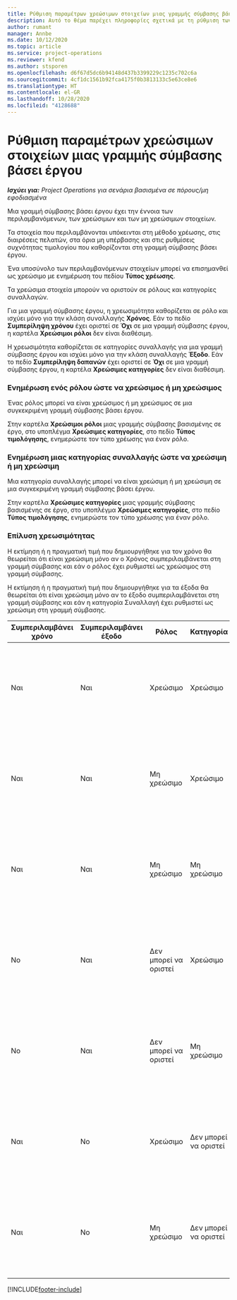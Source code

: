 ```yaml
---
title: Ρύθμιση παραμέτρων χρεώσιμων στοιχείων μιας γραμμής σύμβασης βάσει έργου
description: Αυτό το θέμα παρέχει πληροφορίες σχετικά με τη ρύθμιση των χρεώσιμων και μη χρεώσιμων στοιχείων σε γραμμές σύμβασης.
author: rumant
manager: Annbe
ms.date: 10/12/2020
ms.topic: article
ms.service: project-operations
ms.reviewer: kfend
ms.author: stsporen
ms.openlocfilehash: d6f67d5dc6b94148d437b3399229c1235c702c6a
ms.sourcegitcommit: 4cf1dc1561b92fca4175f0b3813133c5e63ce8e6
ms.translationtype: HT
ms.contentlocale: el-GR
ms.lasthandoff: 10/28/2020
ms.locfileid: "4128688"
---
```

# <a name="configure-chargeable-components-of-a-project-based-contract-line"></a>Ρύθμιση παραμέτρων χρεώσιμων στοιχείων μιας γραμμής σύμβασης βάσει έργου

_**Ισχύει για:** Project Operations για σενάρια βασισμένα σε πόρους/μη εφοδιασμένα_

Μια γραμμή σύμβασης βάσει έργου έχει την έννοια των περιλαμβανόμενων, των χρεώσιμων και των μη χρεώσιμων στοιχείων.

Τα στοιχεία που περιλαμβάνονται υπόκεινται στη μέθοδο χρέωσης, στις διαιρέσεις πελατών, στα όρια μη υπέρβασης και στις ρυθμίσεις συχνότητας τιμολογίου που καθορίζονται στη γραμμή σύμβασης βάσει έργου.

Ένα υποσύνολο των περιλαμβανόμενων στοιχείων μπορεί να επισημανθεί ως χρεώσιμο με ενημέρωση του πεδίου **Τύπος χρέωσης**.

Τα χρεώσιμα στοιχεία μπορούν να οριστούν σε ρόλους και κατηγορίες συναλλαγών.

Για μια γραμμή σύμβασης έργου, η χρεωσιμότητα καθορίζεται σε ρόλο και ισχύει μόνο για την κλάση συναλλαγής **Χρόνος**. Εάν το πεδίο **Συμπερίληψη χρόνου** έχει οριστεί σε **Όχι** σε μια γραμμή σύμβασης έργου, η καρτέλα **Χρεώσιμοι ρόλοι** δεν είναι διαθέσιμη.

Η χρεωσιμότητα καθορίζεται σε κατηγορίες συναλλαγής για μια γραμμή σύμβασης έργου και ισχύει μόνο για την κλάση συναλλαγής **Έξοδο**. Εάν το πεδίο **Συμπερίληψη δαπανών** έχει οριστεί σε **Όχι** σε μια γραμμή σύμβασης έργου, η καρτέλα **Χρεώσιμες κατηγορίες** δεν είναι διαθέσιμη.

### <a name="update-a-role-to-be-chargeable-or-non-chargeable"></a>Ενημέρωση ενός ρόλου ώστε να χρεώσιμος ή μη χρεώσιμος

Ένας ρόλος μπορεί να είναι χρεώσιμος ή μη χρεώσιμος σε μια συγκεκριμένη γραμμή σύμβασης βάσει έργου.

Στην καρτέλα **Χρεώσιμοι ρόλοι** μιας γραμμής σύμβασης βασισμένης σε έργο, στο υποπλέγμα **Χρεώσιμες κατηγορίες**, στο πεδίο **Τύπος τιμολόγησης**, ενημερώστε τον τύπο χρέωσης για έναν ρόλο.

### <a name="update-a-transaction-category-to-be-chargeable-or-non-chargeable"></a>Ενημέρωση μιας κατηγορίας συναλλαγής ώστε να χρεώσιμη ή μη χρεώσιμη

Μια κατηγορία συναλλαγής μπορεί να είναι χρεώσιμη ή μη χρεώσιμη σε μια συγκεκριμένη γραμμή σύμβασης βάσει έργου.

Στην καρτέλα **Χρεώσιμες κατηγορίες** μιας γραμμής σύμβασης βασισμένης σε έργο, στο υποπλέγμα **Χρεώσιμες κατηγορίες**, στο πεδίο **Τύπος τιμολόγησης**, ενημερώστε τον τύπο χρέωσης για έναν ρόλο.

### <a name="resolve-chargeability"></a>Επίλυση χρεωσιμότητας

Η εκτίμηση ή η πραγματική τιμή που δημιουργήθηκε για τον χρόνο θα θεωρείται ότι είναι χρεώσιμη μόνο αν ο Χρόνος συμπεριλαμβάνεται στη γραμμή σύμβασης και εάν ο ρόλος έχει ρυθμιστεί ως χρεώσιμος στη γραμμή σύμβασης.

Η εκτίμηση ή η πραγματική τιμή που δημιουργήθηκε για τα έξοδα θα θεωρείται ότι είναι χρεώσιμη μόνο αν το έξοδο συμπεριλαμβάνεται στη γραμμή σύμβασης και εάν η κατηγορία Συναλλαγή έχει ρυθμιστεί ως χρεώσιμη στη γραμμή σύμβασης.

| Συμπεριλαμβάνει χρόνο | Συμπεριλαμβάνει έξοδο | Ρόλος | Κατηγορία | Κλείσιμο εργασίας |
| --- | --- | --- | --- | --- |
| Ναι | Ναι | Χρεώσιμο | Χρεώσιμο | Τιμολόγηση σε ένα πραγματικό χρόνο: Χρεώσιμο </br>Τύπος χρέωσης με πραγματική δαπάνη: Χρεώσιμο |
| Ναι | Ναι | Μη χρεώσιμο | Χρεώσιμο | Τιμολόγηση σε ένα πραγματικό χρόνο: Μη χρεώσιμο </br>Τύπος χρέωσης με πραγματική δαπάνη: Χρεώσιμο |
| Ναι | Ναι | Μη χρεώσιμο | Μη χρεώσιμο | Τιμολόγηση σε ένα πραγματικό χρόνο: Μη χρεώσιμο </br>Τύπος χρέωσης με πραγματική δαπάνη: Μη χρεώσιμο |
| No | Ναι | Δεν μπορεί να οριστεί | Χρεώσιμο | Τιμολόγηση σε ένα πραγματικό χρόνο: Μη διαθέσιμο </br>Τύπος χρέωσης με πραγματική δαπάνη: Χρεώσιμο |
| No | Ναι | Δεν μπορεί να οριστεί | Μη χρεώσιμο | Τιμολόγηση σε ένα πραγματικό χρόνο: Μη διαθέσιμο </br>Τύπος χρέωσης με πραγματική δαπάνη: Μη χρεώσιμο |
| Ναι | No | Χρεώσιμο | Δεν μπορεί να οριστεί | Τιμολόγηση σε ένα πραγματικό χρόνο: Χρεώσιμο </br>Τύπος χρέωσης με πραγματική δαπάνη: Μη διαθέσιμο |
| Ναι | No | Μη χρεώσιμο | Δεν μπορεί να οριστεί | Τιμολόγηση σε ένα πραγματικό χρόνο: Μη χρεώσιμο </br> Τύπος χρέωσης με πραγματική δαπάνη: Μη διαθέσιμο |


[!INCLUDE[footer-include](../includes/footer-banner.md)]